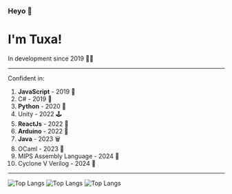 ### Heyo 👋 
# I'm Tuxa!
In development since 2019 👨‍💻

___
Confident in:
1) **JavaScript** - 2019 🌟
2) C# - 2019 💫
3) **Python** - 2020 🐍
4) Unity - 2022 🕹
5) **ReactJs** - 2022 📖
6) **Arduino** - 2022 🤖
7) **Java** - 2023 🗑
8) OCaml - 2023 🐫
9) MIPS Assembly Language - 2024 🧱
10) Cyclone V Verilog - 2024 💽
___


![Top Langs](https://github-readme-stats.vercel.app/api/top-langs/?username=Tuxa4Life&layout=compact)
![Top Langs](https://github-readme-stats.vercel.app/api/top-langs/?username=Tuxa4Life&layout=donut)
![Top Langs](https://github-readme-stats.vercel.app/api/top-langs/?username=Tuxa4Life&layout=pie)
